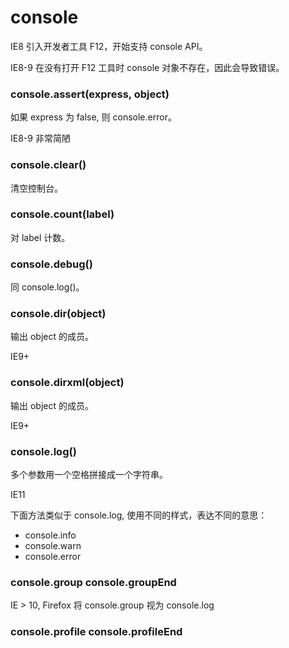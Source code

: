 # console

IE8 引入开发者工具 F12，开始支持 console API。

IE8-9 在没有打开 F12 工具时 console 对象不存在，因此会导致错误。

### console.assert(express, object)

如果 express 为 false, 则 console.error。

IE8-9 非常简陋

### console.clear()

清空控制台。

### console.count(label)

对 label 计数。

### console.debug()

同 console.log()。

### console.dir(object)

输出 object 的成员。

IE9+

### console.dirxml(object)

输出 object 的成员。

IE9+

### console.log()

多个参数用一个空格拼接成一个字符串。

IE11

下面方法类似于 console.log, 使用不同的样式，表达不同的意思：

- console.info
- console.warn
- console.error

### console.group console.groupEnd

IE > 10, Firefox 将 console.group 视为 console.log

### console.profile console.profileEnd
